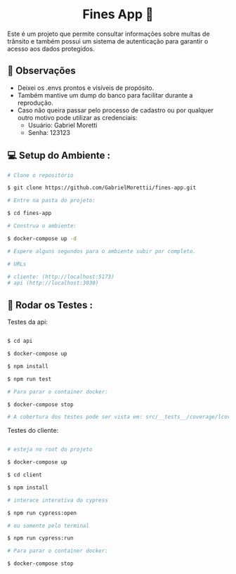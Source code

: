 <h1 align="center">Fines App 🚗</h1>

Este é um projeto que permite consultar informações sobre multas de trânsito e também possui um sistema de autenticação para garantir o acesso aos dados protegidos.

## 👀 Observações

- Deixei os .envs prontos e visíveis de propósito.
- Também mantive um dump do banco para facilitar durante a reprodução.
- Caso não queira passar pelo processo de cadastro ou por qualquer outro motivo pode utilizar as credenciais:
  - Usuário: Gabriel Moretti
  - Senha: 123123

## 💻 Setup do Ambiente <a name="enviroment-setup" />:

```bash
# Clone o repositório

$ git clone https://github.com/GabrielMorettii/fines-app.git

# Entre na pasta do projeto:

$ cd fines-app

# Construa o ambiente:

$ docker-compose up -d

# Espere alguns segundos para o ambiente subir por completo.

# URLs 

# cliente: (http://localhost:5173)
# api (http://localhost:3030)

```

## 🧪 Rodar os Testes <a name="tests" />:

<p>Testes da api:</p>

```bash

$ cd api

$ docker-compose up 

$ npm install

$ npm run test

# Para parar o container docker:

$ docker-compose stop

# A cobertura dos testes pode ser vista em: src/__tests__/coverage/lcov-report/index.html

```

<p>Testes do cliente:</p>

```bash

# esteja no root do projeto

$ docker-compose up

$ cd client

$ npm install

# interace interativa do cypress

$ npm run cypress:open 

# ou somente pelo terminal

$ npm run cypress:run

# Para parar o container docker:

$ docker-compose stop

```
